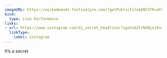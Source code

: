 ```yaml
---
imageURL: https://wickedwoods.festivalpro.com/?getPublicFile&ENCSTR=aFHPeXchnReNjPbPgorf
kind:
  type: Live Performance
links:
- url: https://www.instagram.com/dj_secret_headliner?igsh=b2ltN2NjejRvdzBr
  linkType:
    label: instagram
---
```

It’s a secret 
